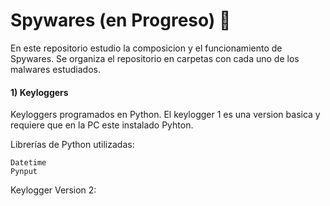 # Spywares (en Progreso) 🔭
En este repositorio estudio la composicion y el funcionamiento de Spywares.
Se organiza el repositorio en carpetas con cada uno de los malwares estudiados.


#### 1) Keyloggers
Keyloggers programados en Python. 
El keylogger 1 es una version basica y requiere que en la PC este instalado Pyhton. 

Librerías de Python utilizadas:

    Datetime
    Pynput

Keylogger Version 2: